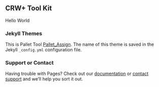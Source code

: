 ## CRW+ Tool Kit

Hello World


### Jekyll Themes

This is Pallet Tool [Pallet_Assign](https://raw.githubusercontent.com/Lordbread/Lordbread.github.io/master/_config.yml). The name of this theme is saved in the Jekyll `_config.yml` configuration file.

### Support or Contact

Having trouble with Pages? Check out our [documentation](https://help.github.com/categories/github-pages-basics/) or [contact support](https://github.com/contact) and we’ll help you sort it out.
